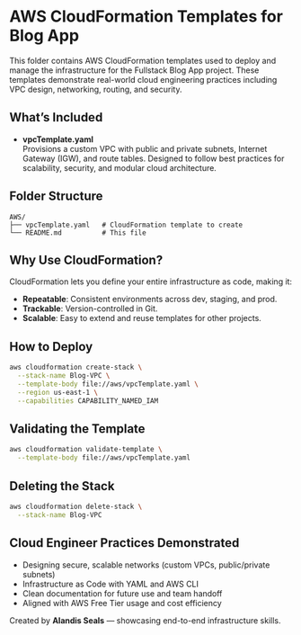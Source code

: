 # AWS CloudFormation Templates for Blog App

This folder contains AWS CloudFormation templates used to deploy and manage the infrastructure for the Fullstack Blog App project. These templates demonstrate real-world cloud engineering practices including VPC design, networking, routing, and security.

## What’s Included

- **vpcTemplate.yaml**  
  Provisions a custom VPC with public and private subnets, Internet Gateway (IGW), and route tables. Designed to follow best practices for scalability, security, and modular cloud architecture.

## Folder Structure

```
AWS/
├── vpcTemplate.yaml   # CloudFormation template to create
└── README.md          # This file
```

## Why Use CloudFormation?

CloudFormation lets you define your entire infrastructure as code, making it:

- **Repeatable**: Consistent environments across dev, staging, and prod.
- **Trackable**: Version-controlled in Git.
- **Scalable**: Easy to extend and reuse templates for other projects.

## How to Deploy

```bash
aws cloudformation create-stack \
  --stack-name Blog-VPC \
  --template-body file://aws/vpcTemplate.yaml \
  --region us-east-1 \
  --capabilities CAPABILITY_NAMED_IAM
```

## Validating the Template

```bash
aws cloudformation validate-template \
  --template-body file://aws/vpcTemplate.yaml
```

## Deleting the Stack

```bash
aws cloudformation delete-stack \
  --stack-name Blog-VPC
```

## Cloud Engineer Practices Demonstrated

- Designing secure, scalable networks (custom VPCs, public/private subnets)
- Infrastructure as Code with YAML and AWS CLI
- Clean documentation for future use and team handoff
- Aligned with AWS Free Tier usage and cost efficiency

Created by **Alandis Seals** — showcasing end-to-end infrastructure skills.
